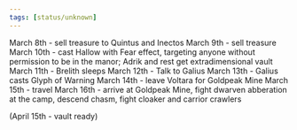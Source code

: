 ```yaml
---
tags: [status/unknown]
---
```


March 8th - sell treasure to Quintus and Inectos
March 9th - sell treasure 
March 10th - cast Hallow with Fear effect, targeting anyone without permission to be in the manor; Adrik and rest get extradimensional vault
March 11th - Brelith sleeps
March 12th - Talk to Galius 
March 13th - Galius casts Glyph of Warning
March 14th - leave Voltara for Goldpeak Mine
March 15th - travel
March 16th - arrive at Goldpeak Mine, fight dwarven abberation at the camp, descend chasm, fight cloaker and carrior crawlers

(April 15th - vault ready)


